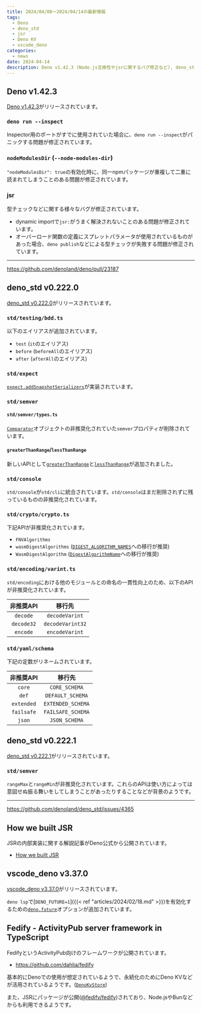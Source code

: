 ```yaml
---
title: 2024/04/08〜2024/04/14の最新情報
tags:
  - Deno
  - deno_std
  - jsr
  - Deno KV
  - vscode_deno
categories:
  - news
date: 2024-04-14
description: Deno v1.42.3 (Node.js互換性やjsrに関するバグ修正など), deno_std v0.222.0 (非推奨APIの削除, std/consoleのstd/cliへの統合, std/testing/bdd.tsでtestやbefore/afterなどのエイリアスが追加, など), How we built JSR (JSRの内部実装について), vscode_deno v3.37.0 (deno.futureオプションのサポート), Fedify (ActivityPub server framework in TypeScript)
---
```


## Deno v1.42.3

[Deno v1.42.3](https://github.com/denoland/deno/releases/tag/v1.42.3)がリリースされています。

### `deno run --inspect`

Inspector用のポートがすでに使用されていた場合に、`deno run --inspect`がパニックする問題が修正されています。

### `nodeModulesDir` (`--node-modules-dir`)

`"nodeModulesDir": true`の有効化時に、同一npmパッケージが重複して二重に読まれてしまうことのある問題が修正されています。

### jsr

型チェックなどに関する様々なバグが修正されています。

- dynamic importで`jsr:`がうまく解決されないことのある問題が修正されています。
- オーバーロード関数の定義にスプレットパラメータが使用されているものがあった場合、`deno publish`などによる型チェックが失敗する問題が修正されています。

---

https://github.com/denoland/deno/pull/23187

## deno_std v0.222.0

[deno_std v0.222.0](https://github.com/denoland/deno_std/releases/tag/0.222.0)がリリースされています。

### `std/testing/bdd.ts`

以下のエイリアスが追加されています。

- `test` (`it`のエイリアス)
- `before` (`beforeAll`のエイリアス)
- `after` (`afterAll`のエイリアス)

### `std/expect`

[`expect.addSnapshotSerializers`](https://github.com/jestjs/jest/blob/v29.7.0/docs/ExpectAPI.md#expectaddsnapshotserializerserializer)が実装されています。

### `std/semver`

#### `std/semver/types.ts`

[`Comparator`](https://jsr.io/@std/semver@0.222.0/doc/~/Comparator)オブジェクトの非推奨化されていた`semver`プロパティが削除されています。

#### `greaterThanRange`/`lessThanRange`

新しいAPIとして[`greaterThanRange`](https://jsr.io/@std/semver@0.222.0/doc/greater-than-range/~/greaterThanRange)と[`lessThanRange`](https://jsr.io/@std/semver@0.222.0/doc/less-than-range/~/lessThanRange)が追加されました。

### `std/console`

`std/console`が`std/cli`に統合されています。`std/console`はまだ削除されずに残っているものの非推奨化されています。

### `std/crypto/crypto.ts`

下記APIが非推奨化されています。

- `FNVAlgorithms`
- `wasmDigestAlgorithms` ([`DIGEST_ALGORITHM_NAMES`](https://jsr.io/@std/crypto@0.222.0/doc/crypto/~/DIGEST_ALGORITHM_NAMES)への移行が推奨)
- `WasmDigestAlgorithm` ([`DigestAlgorithmName`](https://jsr.io/@std/crypto@0.222.0/doc/crypto/~/DigestAlgorithmName)への移行が推奨)

### `std/encoding/varint.ts`

`std/encoding`における他のモジュールとの命名の一貫性向上のため、以下のAPIが非推奨化されています。

|非推奨API|移行先|
|:---:|:---:|
|`decode`|`decodeVarint`|
|`decode32`|`decodeVarint32`|
|`encode`|`encodeVarint`|

### `std/yaml/schema`

下記の定数がリネームされています。

|非推奨API|移行先|
|:---:|:---:|
|`core`|`CORE_SCHEMA`|
|`def`|`DEFAULT_SCHEMA`|
|`extended`|`EXTENDED_SCHEMA`|
|`failsafe`|`FAILSAFE_SCHEMA`|
|`json`|`JSON_SCHEMA`|

## deno_std v0.222.1

[deno_std v0.222.1](https://github.com/denoland/deno_std/releases/tag/0.222.1)がリリースされています。

### `std/semver`

`rangeMax`と`rangeMin`が非推奨化されています。これらのAPIは使い方によっては意図せぬ振る舞いをしてしまうことがあったりすることなどが背景のようです。

---

https://github.com/denoland/deno_std/issues/4365

## How we built JSR

JSRの内部実装に関する解説記事がDeno公式から公開されています。

- [How we built JSR](https://deno.com/blog/how-we-built-jsr)

## vscode_deno v3.37.0

[vscode_deno v3.37.0](https://github.com/denoland/vscode_deno/releases/tag/3.37.0)がリリースされています。

`deno lsp`で[`DENO_FUTURE=1`]({{< ref "articles/2024/02/18.md" >}})を有効化するための[`deno.future`](https://github.com/denoland/vscode_deno/pull/1101)オプションが追加されています。

## Fedify - ActivityPub server framework in TypeScript

FedifyというActivityPub向けのフレームワークが公開されています。

- https://github.com/dahlia/fedify

基本的にDenoでの使用が想定されているようで、永続化のためにDeno KVなどが活用されているようです。([`DenoKvStore`](https://jsr.io/@fedify/fedify@0.6.0/doc/x/denokv/~/DenoKvStore))

また、JSRにパッケージが公開([@fedify/fedify](https://jsr.io/@fedify/fedify))されており、Node.jsやBunなどからも利用できるようです。
